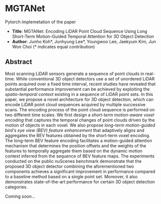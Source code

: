 # MGTANet
Pytorch implemetation of the paper
* **Title**: MGTANet: Encoding LiDAR Point Cloud Sequence Using Long Short-Term Motion-Guided Temporal Attention for 3D Object Detection
* **Author**: Junho Koh*, Junhyung Lee*, Youngwoo Lee, Jaekyum Kim, Jun Won Choi (* indicates equal contribution)
## Abstract
Most scanning LiDAR sensors generate a sequence of point clouds in real-time. While conventional 3D object detectors use a set of unordered LiDAR points acquired over a fixed time interval, recent studies have revealed that substantial performance improvement can be achieved by exploiting the *spatio-temporal context* existing in a sequence of LiDAR point sets. In this paper, we propose a novel architecture for 3D object detection, which can encode LiDAR point cloud sequences acquired by multiple successive scans. The encoding process of the point cloud sequence is performed on two different time scales. We first design a *short-term motion-aware voxel encoding* that captures the temporal changes of point clouds driven by the motion of objects in each voxel. We also propose *long-term motion-guided bird's eye view (BEV) feature enhancement* that adaptively aligns and aggregates the BEV features obtained by the short-term voxel encoding. The long-term BEV feature encoding facilitates a motion-guided attention mechanism that determines the position offsets and the weights of the features to temporally aggregate them based on the dynamic motion context inferred from the sequence of BEV feature maps. The experiments conducted on the public nuScenes benchmark demonstrate that the proposed 3D object detector combining the aforementioned two components achieves a significant improvement in performance compared to a baseline method based on a single point set. Moreover, it also demonstrates state-of-the-art performance for certain 3D object detection categories.

Coming soon...
